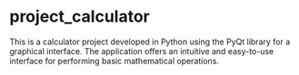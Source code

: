 # project_calculator
This is a calculator project developed in Python using the PyQt library for a graphical interface. The application offers an intuitive and easy-to-use interface for performing basic mathematical operations.
